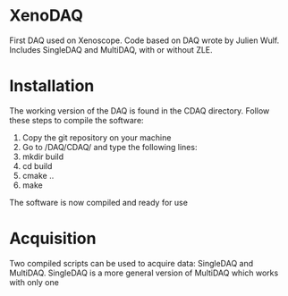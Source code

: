 # XenoDAQ
First DAQ used on Xenoscope. Code based on DAQ wrote by Julien Wulf. Includes SingleDAQ and MultiDAQ, with or without ZLE.


# Installation

The working version of the DAQ is found in the CDAQ directory. Follow these steps to compile the software:

1) Copy the git repository on your machine
2) Go to /DAQ/CDAQ/ and type the following lines:
3) mkdir build
4) cd build
5) cmake ..
6) make

The software is now compiled and ready for use

# Acquisition

Two compiled scripts can be used to acquire data: SingleDAQ and MultiDAQ. SingleDAQ is a more general version of MultiDAQ which works with only one 
